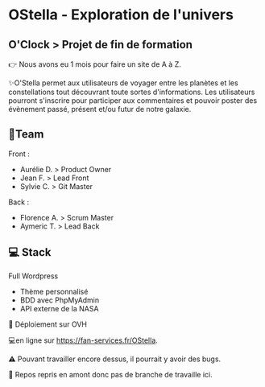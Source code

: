 # OStella - Exploration de l'univers

## O'Clock > Projet de fin de formation 
👉 Nous avons eu 1 mois pour faire un site de A à Z.

✨O'Stella permet aux utilisateurs de voyager entre les planètes et les constellations tout découvrant toute sortes d'informations. Les utilisateurs pourront s'inscrire pour participer aux commentaires et pouvoir poster des évènement passé, présent et/ou futur de notre galaxie.

## 🌌Team 
Front :
- Aurélie D. > Product Owner
- Jean F. > Lead Front
- Sylvie C. > Git Master

Back : 
- Florence A. > Scrum Master
- Aymeric T. > Lead Back

## 💻 Stack  
Full Wordpress 
- Thème personnalisé
- BDD avec PhpMyAdmin
- API externe de la NASA

🚀 Déploiement sur OVH 

💻en ligne sur https://fan-services.fr/OStella.

⚠️ Pouvant travailler encore dessus, il pourrait y avoir des bugs.

📝 Repos repris en amont donc pas de branche de travaille ici.
